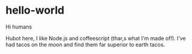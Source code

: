 # hello-world

Hi humans 

Hubot here, I like Node.js and coffeescript (thar,s what I'm made of!).
I've had tacos on the moon and find them far superior to earth tacos.
